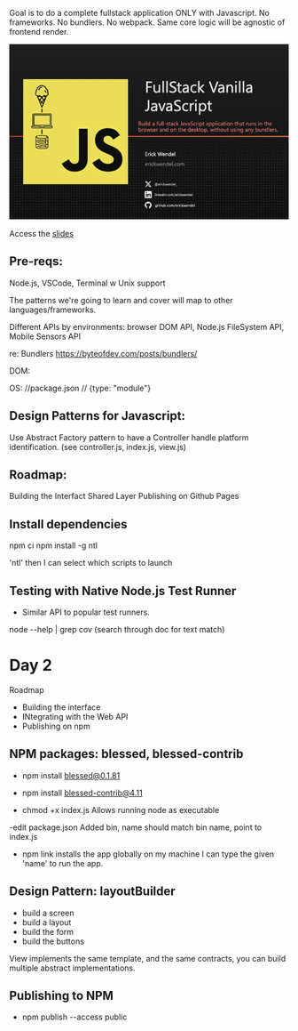 Goal is to do a complete fullstack application ONLY with Javascript. No frameworks. No bundlers. No webpack.
Same core logic will be agnostic of frontend render.

![cover image](./cover.jpeg)

Access the [slides](https://www.icloud.com/keynote/032Y1iBWTJMdLbFIw2A3F23VA#FullStack_Vanilla_JS_-_FEM_-_Erick_Wendel)


## Pre-reqs:
Node.js, VSCode, Terminal w Unix support

The patterns we're going to learn and cover will map to other languages/frameworks.

Different APIs by environments: browser DOM API, Node.js FileSystem API, Mobile Sensors API

re: Bundlers
https://byteofdev.com/posts/bundlers/

DOM:
<!-- <script type="module" src="index.js"> -->

OS:
//package.json
// {type: "module"}


## Design Patterns for Javascript:
Use Abstract Factory pattern to have a Controller handle platform identification.
(see controller.js, index.js, view.js)

## Roadmap:
  Building the Interfact
  Shared Layer
  Publishing on Github Pages

## Install dependencies
npm ci
npm install -g ntl

'ntl'
then I can select which scripts to launch

## Testing with Native Node.js Test Runner
- Similar API to popular test runners.

node --help | grep cov
(search through doc for text match)

# Day 2
Roadmap
- Building the interface
- INtegrating with the Web API
- Publishing on npm

## NPM packages: blessed, blessed-contrib
- npm install blessed@0.1.81
- npm install blessed-contrib@4.11

- chmod +x index.js
Allows running node as executable

-edit package.json 
Added bin, name should match bin name, point to index.js

- npm link
installs the app globally on my machine I can type the given 'name' to run the app.

## Design Pattern: layoutBuilder
- build a screen
- build a layout
- build the form
- build the buttons

View implements the same template, and the same contracts, you can build multiple abstract implementations.

## Publishing to NPM
- npm publish --access public